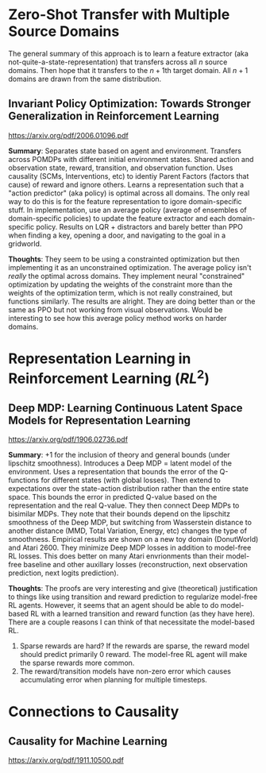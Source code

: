 # Zero-Shot Transfer with Multiple Source Domains

The general summary of this approach is to learn a feature extractor (aka not-quite-a-state-representation) that transfers across all $n$ source domains. Then hope that it transfers to the $n+1$th target domain. All $n+1$ domains are drawn from the same distribution.

## Invariant Policy Optimization: Towards Stronger Generalization in Reinforcement Learning

https://arxiv.org/pdf/2006.01096.pdf

**Summary**: Separates state based on agent and environment. Transfers across POMDPs with different initial environment states. Shared action and observation state, reward, transition, and observation function. Uses causality (SCMs, Interventions, etc) to identiy Parent Factors (factors that cause) of reward and ignore others. Learns a representation such that a "action predictor" (aka policy) is optimal across all domains. The only real way to do this is for the feature representation to igore domain-specific stuff. In implementation, use an average policy (average of ensembles of domain-specific policies) to update the feature extractor and each domain-specific policy. Results on LQR + distractors and barely better than PPO when finding a key, opening a door, and navigating to the goal in a gridworld.

**Thoughts**: They seem to be using a constrainted optimization but then implementing it as an unconstrained optimization. The average policy isn't _really_ the optimal across domains. They implement neural "constrained" optimization by updating the weights of the constraint more than the weights of the optimization term, which is not really constrained, but functions similarly. The results are alright. They are doing better than or the same as PPO but not working from visual observations. Would be interesting to see how this average policy method works on harder domains.

# Representation Learning in Reinforcement Learning ($RL^2$)

## Deep MDP: Learning Continuous Latent Space Models for Representation Learning

https://arxiv.org/pdf/1906.02736.pdf

**Summary**: $+1$ for the inclusion of theory and general bounds (under lipschitz smoothness). Introduces a Deep MDP = latent model of the environment. Uses a representation that bounds the error of the Q-functions for different states (with global losses). Then extend to expectations over the state-action distribution rather than the entire state space. This bounds the error in predicted Q-value based on the representation and the real Q-value. They then connect Deep MDPs to bisimilar MDPs. They note that their bounds depend on the lipschitz smoothness of the Deep MDP, but switching from Wasserstein distance to another distance (MMD, Total Variation, Energy, etc) changes the type of smoothness. Empirical results are shown on a new toy domain (DonutWorld) and Atari 2600. They minimize Deep MDP losses in addition to model-free RL losses. This does better on many Atari envrionments than their model-free baseline and other auxillary losses (reconstruction, next observation prediction, next logits prediction).

**Thoughts**: The proofs are very interesting and give (theoretical) justification to things like using transition and reward prediction to regularize model-free RL agents. However, it seems that an agent should be able to do model-based RL with a learned transition and reward function (as they have here). There are a couple reasons I can think of that necessitate the model-based RL.

1. Sparse rewards are hard? If the rewards are sparse, the reward model should predict primarily 0 reward. The model-free RL agent will make the sparse rewards more common.
2. The reward/transition models have non-zero error which causes accumulating error when planning for multiple timesteps.

# Connections to Causality

## Causality for Machine Learning

https://arxiv.org/pdf/1911.10500.pdf